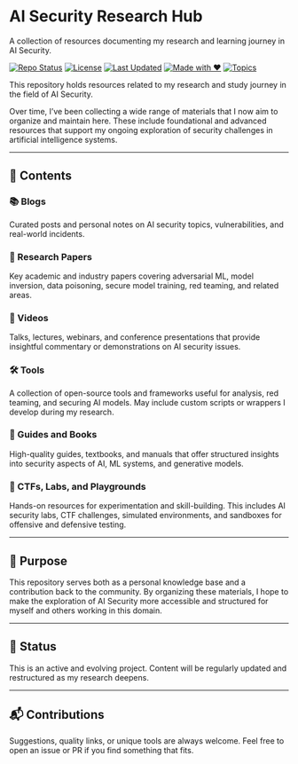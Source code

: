 
# AI Security Research Hub

A collection of resources documenting my research and learning journey in AI Security.


[![Repo Status](https://img.shields.io/badge/status-active-brightgreen)](https://github.com/ashfaaq98/ai-security-research-hub)
[![License](https://img.shields.io/github/license/ashfaaq98/ai-security-research-hub)](LICENSE)
[![Last Updated](https://img.shields.io/github/last-commit/ashfaaq98/ai-security-research-hub)](https://github.com/ashfaaq98/ai-security-research-hub/commits)
[![Made with ❤️](https://img.shields.io/badge/made%20with-%E2%9D%A4-red)](https://github.com/ashfaaq98/ai-security-research-hub)
[![Topics](https://img.shields.io/badge/focus-AI%20Security-blueviolet)](https://github.com/ashfaaq98/ai-security-research-hub)


This repository holds resources related to my research and study journey in the field of AI Security.

Over time, I’ve been collecting a wide range of materials that I now aim to organize and maintain here. These include foundational and advanced resources that support my ongoing exploration of security challenges in artificial intelligence systems.

---

## 📁 Contents

### 📚 Blogs  
Curated posts and personal notes on AI security topics, vulnerabilities, and real-world incidents.

### 📄 Research Papers  
Key academic and industry papers covering adversarial ML, model inversion, data poisoning, secure model training, red teaming, and related areas.

### 🎥 Videos  
Talks, lectures, webinars, and conference presentations that provide insightful commentary or demonstrations on AI security issues.

### 🛠️ Tools  
A collection of open-source tools and frameworks useful for analysis, red teaming, and securing AI models. May include custom scripts or wrappers I develop during my research.

### 📘 Guides and Books  
High-quality guides, textbooks, and manuals that offer structured insights into security aspects of AI, ML systems, and generative models.

### 🧪 CTFs, Labs, and Playgrounds  
Hands-on resources for experimentation and skill-building. This includes AI security labs, CTF challenges, simulated environments, and sandboxes for offensive and defensive testing.

---

## 🎯 Purpose

This repository serves both as a personal knowledge base and a contribution back to the community. By organizing these materials, I hope to make the exploration of AI Security more accessible and structured for myself and others working in this domain.

---

## 🔄 Status

This is an active and evolving project. Content will be regularly updated and restructured as my research deepens.

---

## 📬 Contributions

Suggestions, quality links, or unique tools are always welcome. Feel free to open an issue or PR if you find something that fits.

